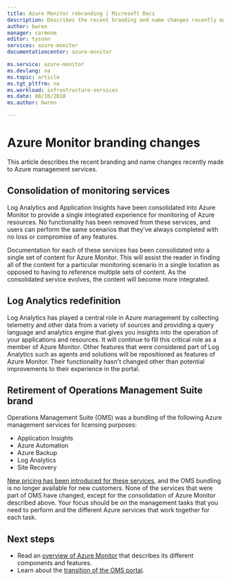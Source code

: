 ```yaml
---
title: Azure Monitor rebranding | Microsoft Docs
description: Describes the recent branding and name changes recently made to Azure management services.
author: bwren
manager: carmonm
editor: tysonn
services: azure-monitor
documentationcenter: azure-monitor

ms.service: azure-monitor
ms.devlang: na
ms.topic: article
ms.tgt_pltfrm: na
ms.workload: infrastructure-services
ms.date: 08/16/2018
ms.author: bwren

---
```


# Azure Monitor branding changes
This article describes the recent branding and name changes recently made to Azure management services. 

## Consolidation of monitoring services
Log Analytics and Application Insights have been consolidated into Azure Monitor to provide a single integrated experience for monitoring of Azure resources. No functionality has been removed from these services, and users can perform the same scenarios that they've always completed with no loss or compromise of any features.

Documentation for each of these services has been consolidated into a single set of content for Azure Monitor. This will assist the reader in finding all of the content for a particular monitoring scenario in a single location as opposed to having to reference multiple sets of content. As the consolidated service evolves, the content will become more integrated.

## Log Analytics redefinition
Log Analytics has played a central role in Azure management by collecting telemetry and other data from a variety of sources and providing a query language and analytics engine that gives you insights into the operation of your applications and resources. It will continue to fill this critical role as a member of Azure Monitor. Other features that were considered part of Log Analytics such as agents and solutions will be repositioned as features of Azure Monitor. Their functionality hasn't changed other than potential improvements to their experience in the portal.

## Retirement of Operations Management Suite brand
Operations Management Suite (OMS) was a bundling of the following Azure management services for licensing purposes:

- Application Insights
- Azure Automation
- Azure Backup
- Log Analytics
- Site Recovery

[New pricing has been introduced for these services](https://azure.microsoft.com/blog/introducing-a-new-way-to-purchase-azure-monitoring-services/), and the OMS bundling is no longer available for new customers. None of the services that were part of OMS have changed, except for the consolidation of Azure Monitor described above. Your focus should be on the management tasks that you need to perform and the different Azure services that work together for each task.



## Next steps

- Read an [overview of Azure Monitor](overview.md) that describes its different components and features.
- Learn about the [transition of the OMS portal](../log-analytics/log-analytics-oms-portal-transition.md).